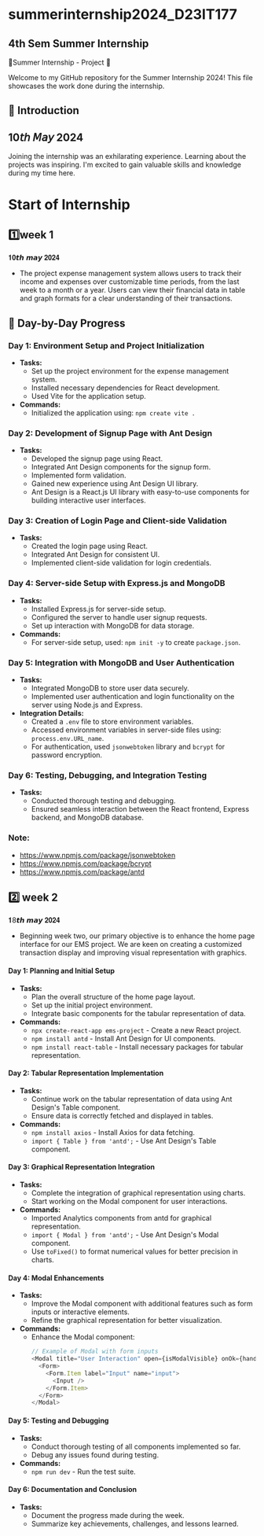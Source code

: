 
# summerinternship2024_D23IT177


## 4th Sem Summer Internship
🌟Summer Internship - Project 🌟

Welcome to my GitHub repository for the Summer Internship 2024! This file showcases the work done during the internship.

## 🚀 Introduction
## 10𝘵𝘩 𝘔𝘢𝘺 2024  
Joining the internship was an exhilarating experience. Learning about the projects was inspiring. I'm excited to gain valuable skills and knowledge during my time here.

# Start of Internship

## 1️⃣week 1

𝟏𝟎𝙩𝙝 𝙢𝙖𝙮 𝟐𝟎𝟐𝟒 

* The project expense management system allows users to track their income and expenses over customizable time periods, from the last week to a month or a year. Users can view their financial data in table and graph formats for a clear understanding of their transactions.

## 📝 Day-by-Day Progress
### Day 1: Environment Setup and Project Initialization
- **Tasks:**
  - Set up the project environment for the expense management system.
  - Installed necessary dependencies for React development.
  - Used Vite for the application setup.
- **Commands:**
  - Initialized the application using: `npm create vite .`

### Day 2: Development of Signup Page with Ant Design
- **Tasks:**
  - Developed the signup page using React.
  - Integrated Ant Design components for the signup form.
  - Implemented form validation.
  - Gained new experience using Ant Design UI library.
  - Ant Design is a React.js UI library with easy-to-use components for building interactive user interfaces.

### Day 3: Creation of Login Page and Client-side Validation
- **Tasks:**
  - Created the login page using React.
  - Integrated Ant Design for consistent UI.
  - Implemented client-side validation for login credentials.

### Day 4: Server-side Setup with Express.js and MongoDB
- **Tasks:**
  - Installed Express.js for server-side setup.
  - Configured the server to handle user signup requests.
  - Set up interaction with MongoDB for data storage.
- **Commands:**
  - For server-side setup, used: `npm init -y` to create `package.json`.

### Day 5: Integration with MongoDB and User Authentication
- **Tasks:**
  - Integrated MongoDB to store user data securely.
  - Implemented user authentication and login functionality on the server using Node.js and Express.
- **Integration Details:**
  - Created a `.env` file to store environment variables.
  - Accessed environment variables in server-side files using: `process.env.URL_name`.
  - For authentication, used `jsonwebtoken` library and `bcrypt` for password encryption.

### Day 6: Testing, Debugging, and Integration Testing
- **Tasks:**
  - Conducted thorough testing and debugging.
  - Ensured seamless interaction between the React frontend, Express backend, and MongoDB database.

### Note:
* https://www.npmjs.com/package/jsonwebtoken
* https://www.npmjs.com/package/bcrypt
* https://www.npmjs.com/package/antd

## 2️⃣ week 2
𝟏8𝙩𝙝 𝙢𝙖𝙮 𝟐𝟎𝟐𝟒

* Beginning week two, our primary objective is to enhance the home page interface for our EMS project. We are keen on creating a customized transaction display and improving visual representation with graphics.

#### Day 1: Planning and Initial Setup
- **Tasks:**
  - Plan the overall structure of the home page layout.
  - Set up the initial project environment.
  - Integrate basic components for the tabular representation of data.
- **Commands:**
  - `npx create-react-app ems-project` - Create a new React project.
  - `npm install antd` - Install Ant Design for UI components.
  - `npm install react-table` - Install necessary packages for tabular representation.

#### Day 2: Tabular Representation Implementation
- **Tasks:**
  - Continue work on the tabular representation of data using Ant Design's Table component.
  - Ensure data is correctly fetched and displayed in tables.
- **Commands:**
  - `npm install axios` - Install Axios for data fetching.
  - `import { Table } from 'antd';` - Use Ant Design's Table component.

#### Day 3: Graphical Representation Integration
- **Tasks:**
  - Complete the integration of graphical representation using charts.
  - Start working on the Modal component for user interactions.
- **Commands:**
  - Imported Analytics components from antd for graphical representation.
  - `import { Modal } from 'antd';` - Use Ant Design's Modal component.
  - Use `toFixed()` to format numerical values for better precision in charts.

#### Day 4: Modal Enhancements
- **Tasks:**
  - Improve the Modal component with additional features such as form inputs or interactive elements.
  - Refine the graphical representation for better visualization.
- **Commands:**
  - Enhance the Modal component:
    ```javascript
    // Example of Modal with form inputs
    <Modal title="User Interaction" open={isModalVisible} onOk={handleOk} onCancel={handleCancel}>
      <Form>
        <Form.Item label="Input" name="input">
          <Input />
        </Form.Item>
      </Form>
    </Modal>
    ```

#### Day 5: Testing and Debugging
- **Tasks:**
  - Conduct thorough testing of all components implemented so far.
  - Debug any issues found during testing.
- **Commands:**
  - `npm run dev` - Run the test suite.

#### Day 6: Documentation and Conclusion
- **Tasks:**
  - Document the progress made during the week.
  - Summarize key achievements, challenges, and lessons learned.
